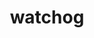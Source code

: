 ---
id: 505
title: watchog
types: [normal]
image: https://raw.githubusercontent.com/PokeAPI/sprites/master/sprites/pokemon/505.png
---